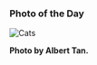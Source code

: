### Photo of the Day

<img src="../static/cats-songjiang.webp" title="Cats">

**Photo by Albert Tan.**